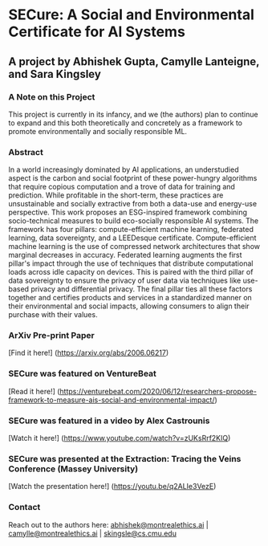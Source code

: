 # **SECure: A Social and Environmental Certificate for AI Systems**
## A project by Abhishek Gupta, Camylle Lanteigne, and Sara Kingsley

### A Note on this Project
This project is currently in its infancy, and we (the authors) plan to continue to expand and this both theoretically and concretely as a framework to promote environmentally and socially responsible ML.

### Abstract
In a world increasingly dominated by AI applications, an understudied aspect is the carbon and social footprint of these power-hungry algorithms that require copious computation and a trove of data for training and prediction. While profitable in the short-term, these practices are unsustainable and socially extractive from both a data-use and energy-use perspective. This work proposes an ESG-inspired framework combining socio-technical measures to build eco-socially responsible AI systems. The framework has four pillars: compute-efficient machine learning, federated learning, data sovereignty, and a LEEDesque certificate.
Compute-efficient machine learning is the use of compressed network architectures that show marginal decreases in accuracy. Federated learning augments the first pillar's impact through the use of techniques that distribute computational loads across idle capacity on devices. This is paired with the third pillar of data sovereignty to ensure the privacy of user data via techniques like use-based privacy and differential privacy. The final pillar ties all these factors together and certifies products and services in a standardized manner on their environmental and social impacts, allowing consumers to align their purchase with their values.

### ArXiv Pre-print Paper
[Find it here!] (https://arxiv.org/abs/2006.06217)

### SECure was featured on VentureBeat
[Read it here!] (https://venturebeat.com/2020/06/12/researchers-propose-framework-to-measure-ais-social-and-environmental-impact/)

### SECure was featured in a video by Alex Castrounis
[Watch it here!] (https://www.youtube.com/watch?v=zUKsRrf2KIQ)

### SECure was presented at the Extraction: Tracing the Veins Conference (Massey University)
[Watch the presentation here!] (https://youtu.be/q2ALIe3VezE)

### Contact
Reach out to the authors here: abhishek@montrealethics.ai | camylle@montrealethics.ai | skingsle@cs.cmu.edu
